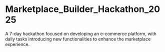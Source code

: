 # Marketplace_Builder_Hackathon_2025
A 7-day hackathon focused on developing an e-commerce platform, with daily tasks introducing new functionalities to enhance the marketplace experience.
